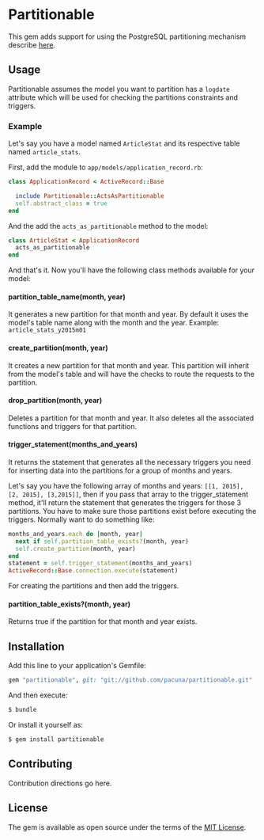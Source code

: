# Partitionable

This gem adds support for using the PostgreSQL partitioning mechanism
describe [here](https://www.postgresql.org/docs/9.1/static/ddl-partitioning.html).

## Usage

Partitionable assumes the model you want to partition has a `logdate` attribute which will be
used for checking the partitions constraints and triggers.

### Example

Let's say you have a model named `ArticleStat` and its respective table named `article_stats`.

First, add the module to `app/models/application_record.rb`:

```ruby
class ApplicationRecord < ActiveRecord::Base

  include Partitionable::ActsAsPartitionable
  self.abstract_class = true
end
```

And the add the `acts_as_partitionable` method to the model:

```ruby
class ArticleStat < ApplicationRecord
  acts_as_partitionable
end
```

And that's it. Now you'll have the following class methods available for your model:

#### partition_table_name(month, year)

It generates a new partition for that month and year. By default
it uses the model's table name along with the month and the year. Example: `article_stats_y2015m01`

#### create_partition(month, year)

It creates a new partition for that month and
year. This partition will inherit from the model's table and will have the
checks to route the requests to the partition.

#### drop_partition(month, year)

Deletes a partition for that month and year. It also deletes all the associated
functions and triggers for that partition.

#### trigger_statement(months_and_years)

It returns the statement that generates all the necessary triggers you need
for inserting data into the partitions for a group of months and years.

Let's say you have the following array of months and years: `[[1, 2015], [2, 2015], [3,2015]]`,
then if you pass that array to the trigger_statement method, it'll return the
statement that generates the triggers for those 3 partitions. You have to make sure
those partitions exist before executing the triggers.
Normally want to do something like:

```ruby
months_and_years.each do |month, year|
  next if self.partition_table_exists?(month, year)
  self.create_partition(month, year)
end
statement = self.trigger_statement(months_and_years)
ActiveRecord::Base.connection.execute(statement)
```
For creating the partitions and then add the triggers.

#### partition_table_exists?(month, year)

Returns true if the partition for that month and year exists.

## Installation
Add this line to your application's Gemfile:

```ruby
gem "partitionable", git: "git://github.com/pacuna/partitionable.git"
```

And then execute:
```bash
$ bundle
```

Or install it yourself as:
```bash
$ gem install partitionable
```

## Contributing
Contribution directions go here.

## License
The gem is available as open source under the terms of the [MIT License](http://opensource.org/licenses/MIT).
